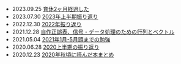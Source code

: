 - 2023.09.25 [育休2ヶ月経過した](./育休2ヶ月経過した.md)
- 2023.07.30 [2023年上半期振り返り](./2023年上半期振り返り)
- 2022.12.30 [2022年振り返り](./2022年振り返り)
- 2021.12.28 [自作正誤表、信号・データ処理のための行列とベクトル](./自作正誤表、信号・データ処理のための行列とベクトル)
- 2021.05.04 [2021年1月-5月頭までの勉強](./2021年1月-5月頭までの勉強)
- 2020.06.28 [2020上半期の振り返り](./2020上半期の振り返り)
- 2020.12.23 [2020年秋頃に読んだ本まとめ](./2020年秋頃に読んだ本まとめ)
